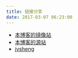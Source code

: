 ```yaml
---
title: 链接分享
date: 2017-03-07 06:23:00
---
```

* [本博客的镜像站](https://dn-heekei.qbox.me/blog)
* [本博客的源站](https://heekei.github.io/blog)
* [jvsheng](https://jvsheng.github.io/blog/)

<!-- * ~~[Heekei's Blog](https://www.h-os.online)~~ -->

<!-- * [Cara and Heekei](https://blog.h-os.online) -->
